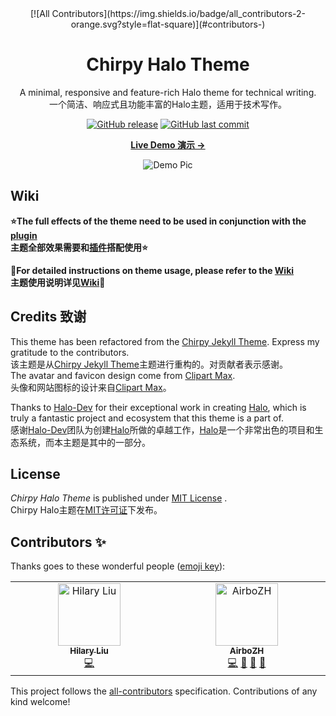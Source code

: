 <div align="center">
<!-- ALL-CONTRIBUTORS-BADGE:START - Do not remove or modify this section -->
[![All Contributors](https://img.shields.io/badge/all_contributors-2-orange.svg?style=flat-square)](#contributors-)
<!-- ALL-CONTRIBUTORS-BADGE:END -->

  # Chirpy Halo Theme

  A minimal, responsive and feature-rich Halo theme for technical writing.  
  一个简洁、响应式且功能丰富的Halo主题，适用于技术写作。

<a href="https://github.com/AirboZH/halo-theme-chirpy/releases"><img alt="GitHub release" src="https://img.shields.io/github/release/AirboZH/halo-theme-chirpy.svg?style=flat-square&include_prereleases" /></a>
<a href="https://github.com/AirboZH/halo-theme-chirpy/commits"><img alt="GitHub last commit" src="https://img.shields.io/github/last-commit/AirboZH/halo-theme-chirpy.svg?style=flat-square" /></a>

  [**Live Demo 演示 →**][demo]
  
  ![Demo Pic](https://cdn.airbozh.cn/blog/%E5%BE%AE%E4%BF%A1%E6%88%AA%E5%9B%BE_20230715011526.jpg)

</div>

## Wiki
**⭐The full effects of the theme need to be used in conjunction with the [plugin](https://github.com/AirboZH/halo-plugin-chirpy)**  
**主题全部效果需要和[插件](https://github.com/AirboZH/halo-plugin-chirpy)搭配使用⭐**

**📕For detailed instructions on theme usage, please refer to the [Wiki](https://github.com/AirboZH/halo-theme-chirpy/wiki)**  
**主题使用说明详见[Wiki](https://github.com/AirboZH/halo-theme-chirpy/wiki)📕**

## Credits 致谢

This theme has been refactored from the [Chirpy Jekyll Theme][origin-github]. Express my gratitude to the contributors.  
该主题是从[Chirpy Jekyll Theme][origin-github]主题进行重构的。对贡献者表示感谢。  
The avatar and favicon design come from [Clipart Max][image].  
头像和网站图标的设计来自[Clipart Max][image]。

Thanks to [Halo-Dev][halo-dev] for their exceptional work in creating [Halo][halo], which is truly a fantastic project and ecosystem that this theme is a part of.  
感谢[Halo-Dev][halo-dev]团队为创建[Halo][halo]所做的卓越工作，[Halo][halo]是一个非常出色的项目和生态系统，而本主题是其中的一部分。

## License

*Chirpy Halo Theme* is published under [MIT License][mit] .  
Chirpy Halo主题在[MIT许可证][mit]下发布。


[halo]: https://github.com/halo-dev/halo
[halo-dev]: https://github.com/halo-dev
[image]: https://www.clipartmax.com/middle/m2i8b1m2K9Z5m2K9_ant-clipart-childrens-ant-cute/
[demo]: https://www.airbozh.cn
[mit]: https://github.com/AirboZH/halo-theme-chirpy/blob/master/LICENSE
[origin-github]: https://github.com/cotes2020/jekyll-theme-chirpy
[front-awesome-icons]: https://fontawesome.com/search?o=r&m=free

## Contributors ✨

Thanks goes to these wonderful people ([emoji key](https://allcontributors.org/docs/en/emoji-key)):

<!-- ALL-CONTRIBUTORS-LIST:START - Do not remove or modify this section -->
<!-- prettier-ignore-start -->
<!-- markdownlint-disable -->
<table>
  <tbody>
    <tr>
      <td align="center" valign="top" width="14.28%"><a href="https://github.com/GodlessLiu"><img src="https://avatars.githubusercontent.com/u/110895612?v=4?s=100" width="100px;" alt="Hilary Liu"/><br /><sub><b>Hilary Liu</b></sub></a><br /><a href="https://github.com/AirboZH/halo-theme-chirpy/commits?author=GodlessLiu" title="Code">💻</a></td>
      <td align="center" valign="top" width="14.28%"><a href="http://airbozh.cn"><img src="https://avatars.githubusercontent.com/u/50261327?v=4?s=100" width="100px;" alt="AirboZH"/><br /><sub><b>AirboZH</b></sub></a><br /><a href="https://github.com/AirboZH/halo-theme-chirpy/commits?author=AirboZH" title="Code">💻</a> <a href="#maintenance-AirboZH" title="Maintenance">🚧</a> <a href="https://github.com/AirboZH/halo-theme-chirpy/commits?author=AirboZH" title="Documentation">📖</a> <a href="https://github.com/AirboZH/halo-theme-chirpy/pulls?q=is%3Apr+reviewed-by%3AAirboZH" title="Reviewed Pull Requests">👀</a></td>
    </tr>
  </tbody>
</table>

<!-- markdownlint-restore -->
<!-- prettier-ignore-end -->

<!-- ALL-CONTRIBUTORS-LIST:END -->

This project follows the [all-contributors](https://github.com/all-contributors/all-contributors) specification. Contributions of any kind welcome!